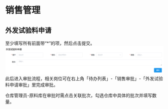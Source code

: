 # 销售管理
## 外发试验料申请
至少填写所有前面带“*”的项，然后点击<kbd>提交</kbd>。 
![图片](/images/sales/out1.png)  
此后进入审批流程，相关岗位可在右上角「待办列表」-「销售审批」-「外发试验料申请审批」里完成审批。  
<ShowImg src="/images/process/xs-wfsylsqsp.png" text="“外发试验料申请审批”的审批流程图"/>  

仓库管理员-原料库在审批时需点击<kbd>关联批次</kbd>，勾选仓库中具体的批次并填写数量。  